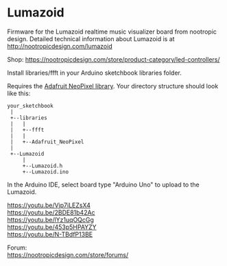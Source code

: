# Lumazoid

Firmware for the Lumazoid realtime music visualizer board from nootropic design.
Detailed technical information about Lumazoid is at http://nootropicdesign.com/lumazoid  
  
Shop: https://nootropicdesign.com/store/product-category/led-controllers/  
  
Install libraries/ffft in your Arduino sketchbook libraries folder.

Requires the [Adafruit NeoPixel library](https://github.com/adafruit/Adafruit_NeoPixel). 
Your directory structure should look like this:

```
your_sketchbook
 |
 +--libraries
 |   |
 |   +--ffft
 |   |
 |   +--Adafruit_NeoPixel
 |
 +--Lumazoid
     |
     +--Lumazoid.h
     +--Lumazoid.ino
```

In the Arduino IDE, select board type "Arduino Uno" to upload to the Lumazoid.  
  
https://youtu.be/Vjp7iLEZsX4  
https://youtu.be/2BDE81b42Ac  
https://youtu.be/lYz1uqOQcGg  
https://youtu.be/453p5HPAYZY  
https://youtu.be/N-TBdfP13BE  
  
Forum:  
https://nootropicdesign.com/store/forums/
